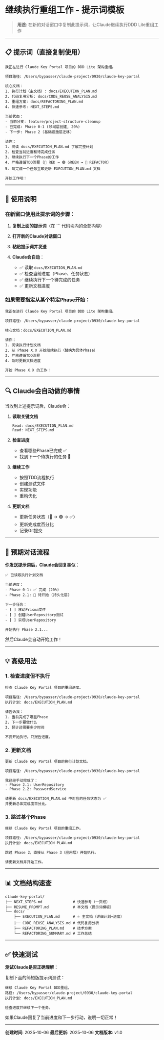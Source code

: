 # 继续执行重组工作 - 提示词模板

> **用途**: 在新的对话窗口中复制此提示词，让Claude继续执行DDD Lite重组工作

---

## 📋 提示词（直接复制使用）

```
我正在进行 Claude Key Portal 项目的 DDD Lite 架构重组。

项目路径: /Users/bypasser/claude-project/0930/claude-key-portal

核心文档：
1. 执行计划（主文档）: docs/EXECUTION_PLAN.md
2. 代码复用分析: docs/CODE_REUSE_ANALYSIS.md
3. 重组方案: docs/REFACTORING_PLAN.md
4. 快速参考: NEXT_STEPS.md

当前状态：
- 当前分支: feature/project-structure-cleanup
- 已完成: Phase 0-1 (领域层创建, 20%)
- 下一步: Phase 2 (基础设施层迁移)

请你：
1. 阅读 docs/EXECUTION_PLAN.md 了解完整计划
2. 检查当前进度和待完成任务
3. 继续执行下一个Phase的工作
4. 严格遵循TDD流程 (🔴 RED → 🟢 GREEN → 🔵 REFACTOR)
5. 每完成一个任务立即更新 EXECUTION_PLAN.md 文档

开始工作吧！
```

---

## 📝 使用说明

### 在新窗口使用此提示词的步骤：

1. **复制上面的提示词**（在 ``` 代码块内的全部内容）

2. **打开新的Claude对话窗口**

3. **粘贴提示词并发送**

4. **Claude会自动**：
   - ✅ 读取 `docs/EXECUTION_PLAN.md`
   - ✅ 检查当前进度（Phase、任务状态）
   - ✅ 继续执行下一个待完成的任务
   - ✅ 更新文档进度

### 如果需要指定从某个特定Phase开始：

```
我正在进行 Claude Key Portal 项目的 DDD Lite 架构重组。

项目路径: /Users/bypasser/claude-project/0930/claude-key-portal

核心文档：docs/EXECUTION_PLAN.md

请你：
1. 阅读执行计划文档
2. 从 Phase X.X 开始继续执行（替换为具体Phase）
3. 严格遵循TDD流程
4. 及时更新文档进度

开始 Phase X.X 的工作！
```

---

## 🔍 Claude会自动做的事情

当收到上述提示词后，Claude会：

1. **读取关键文档**
   ```bash
   Read: docs/EXECUTION_PLAN.md
   Read: NEXT_STEPS.md
   ```

2. **检查进度**
   - 查看哪些Phase已完成 ✅
   - 找到下一个待执行的任务 🔴

3. **继续工作**
   - 按照TDD流程执行
   - 创建测试文件
   - 实现功能
   - 重构优化

4. **更新文档**
   - 更新任务状态（🔴 → 🟢 → ✅）
   - 更新完成度百分比
   - 记录Git提交

---

## 🎯 预期对话流程

**你发送提示词后，Claude会回复类似**：

```
✅ 已读取执行计划文档

当前进度：
- Phase 0-1: ✅ 完成 (20%)
- Phase 2.1: 🔴 待开始 (持久化层)

下一步任务：
- [ ] 移动Prisma文件
- [ ] 创建UserRepository测试
- [ ] 实现UserRepository

开始执行 Phase 2.1...
```

然后Claude会自动开始工作！

---

## 💡 高级用法

### 1. 检查进度但不执行

```
检查 Claude Key Portal 项目的重组进度。

项目路径: /Users/bypasser/claude-project/0930/claude-key-portal
执行计划: docs/EXECUTION_PLAN.md

请告诉我：
1. 当前完成了哪些Phase
2. 下一步要做什么
3. 预计还需要多少时间

不要开始执行，只报告进度。
```

### 2. 更新文档

```
更新 Claude Key Portal 项目的执行计划文档。

项目路径: /Users/bypasser/claude-project/0930/claude-key-portal

我已经手动完成了：
- Phase 2.1: UserRepository
- Phase 2.2: PasswordService

请更新 docs/EXECUTION_PLAN.md 中对应的任务状态为 ✅
并更新总体完成度百分比。
```

### 3. 跳过某个Phase

```
继续 Claude Key Portal 项目的重组工作。

项目路径: /Users/bypasser/claude-project/0930/claude-key-portal
执行计划: docs/EXECUTION_PLAN.md

跳过 Phase 2，直接从 Phase 3（应用层）开始执行。

请更新文档并开始工作。
```

---

## 📊 文档结构速查

```
claude-key-portal/
├── NEXT_STEPS.md              # 快速参考（一页纸）
├── RESUME_PROMPT.md           # 本文档（提示词模板）
└── docs/
    ├── EXECUTION_PLAN.md      # ⭐ 主文档（详细计划+进度）
    ├── CODE_REUSE_ANALYSIS.md # 代码复用分析
    ├── REFACTORING_PLAN.md    # 技术方案
    └── REFACTORING_SUMMARY.md # 工作总结
```

---

## ✅ 快速测试

**测试Claude是否正确理解**：

复制下面的简短版提示词测试：

```
继续 Claude Key Portal DDD重组。
路径: /Users/bypasser/claude-project/0930/claude-key-portal
执行计划: docs/EXECUTION_PLAN.md

检查进度并继续下一个任务。
```

如果Claude回复了当前进度和下一步行动，说明一切正常！

---

**创建时间**: 2025-10-06
**最后更新**: 2025-10-06
**文档版本**: v1.0
